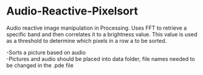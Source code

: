Audio-Reactive-Pixelsort
========================
Audio reactive image manipulation in Processing. Uses FFT to retrieve a specific band and then correlates it to a brightness value. This value is used as a threshold to determine which pixels in a row a to be sorted.  

-Sorts a picture based on audio  
-Pictures and audio should be placed into data folder, file names needed to be changed in the .pde file  

